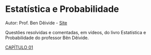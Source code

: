 # Estatística e Probabilidade
Autor: Prof. Ben Dêivide - 
[Site](https://bendeivide.github.io/)


Questões resolvidas e comentadas, em vídeos, do livro Estatística e Probabilidade do professor Bên Dêivide.

[CAPÍTULO 01](https://vimeo.com/user/109283966/folder/19596749)
